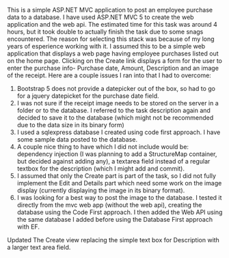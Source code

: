 This is a simple ASP.NET MVC application to post an employee purchase data to a database. I have used ASP.NET MVC 5 to create the web application and the web api. 
The estimated time for this task was around 4 hours, but it took double to actually finish the task due to some snags encountered.
The reason for selecting this stack was because of my long years of esperience working with it. 
I assumed this to be a simple web application that displays a web page having employee purchases listed out on the home page. Clicking on the Create link displays a form for the user to enter the purchase info- Purchase date, Amount, Description and an image of the receipt. Here are a couple issues I ran into that I had to overcome:
1. Bootstrap 5 does not provide a datepicker out of the box, so had to go for a jquery datepicket for the purchase date field.
2. I was not sure if the receipt image needs to be stored on the server in a folder or to the database. I referred to the task description again and decided to save it to the database (which might not be recommended due to the data size in its binary form)
3. I used a sqlexpress database I created using code first approach. I have some sample data posted to the database.
4. A couple nice thing to have which I did not include would be: dependency injection (I was planning to add a StructureMap container, but decided against adding any), a textarea field instead of a regular textbox for the description (which I might add and commit).
5. I assumed that only the Create part is part of the task, so I did not fully implement the Edit and Details part which need some work on the image display (currently displaying the image in its binary format).
6. I was looking for a best way to post the image to the database. I tested it directly from the mvc web app (without the web api), creating the database using the Code First approach. I then added the Web API using the same database I added before using the Database First approach with EF. 



Updated The Create view replacing the simple text box for Description with a larger text area field.
